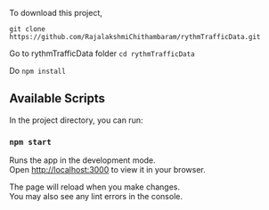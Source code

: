 
To download this project,

`git clone https://github.com/RajalakshmiChithambaram/rythmTrafficData.git`

Go to rythmTrafficData folder `cd rythmTrafficData`

Do `npm install`

## Available Scripts

In the project directory, you can run:

### `npm start`

Runs the app in the development mode.\
Open [http://localhost:3000](http://localhost:3000) to view it in your browser.

The page will reload when you make changes.\
You may also see any lint errors in the console.
